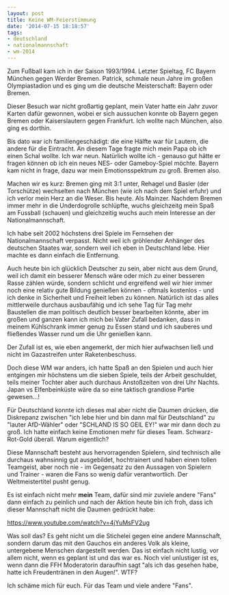 ```yaml
---
layout: post
title: Keine WM-Feierstimmung
date: '2014-07-15 18:18:57'
tags:
- deutschland
- nationalmannschaft
- wm-2014
---
```


Zum Fußball kam ich in der Saison 1993/1994. Letzter Spieltag, FC Bayern München gegen Werder Bremen.
Patrick, schmale neun Jahre im großen Olympiastadion und es ging um die deutsche Meisterschaft: Bayern oder Bremen.

Dieser Besuch war nicht großartig geplant, mein Vater hatte ein Jahr zuvor Karten dafür gewonnen, wobei er sich aussuchen konnte ob Bayern gegen Bremen oder Kaiserslautern gegen Frankfurt. Ich wollte nach München, also ging es dorthin.

Bis dato war ich familiengeschädigt: die eine Hälfte war für Lautern, die andere für die Eintracht. An diesem Tage fragte mich mein Papa ob ich einen Schal wollte. Ich war neun. Natürlich wollte ich - genauso gut hätte er fragen können ob ich ein neues NES- oder Gameboy-Spiel möchte. Bayern kam nicht in frage, dazu war mein Emotionsspektrum zu groß. Bremen also.

Machen wir es kurz: Bremen ging mit 3:1 unter, Rehagel und Basler (der Torschütze) wechselten nach München (wie ich nach dem Spiel erfuhr) und ich verlor mein Herz an die Weser. Bis heute. Als Mainzer. Nachdem Bremen immer mehr in die Underdogrolle schlüpfte, wuchs gleichzeitg mein Spaß am Fussball (schauen) und gleichzeitig wuchs auch mein Interesse an der Nationalmannschaft.

Ich habe seit 2002 höchstens drei Spiele im Fernsehen der Nationalmannschaft verpasst. Nicht weil ich gröhlender Anhänger des deutschen Staates war, sondern weil ich eben in Deutschland lebe. Hier machte es dann einfach die Entfernung.

Auch heute bin ich glücklich Deutscher zu sein, aber nicht aus dem Grund, weil ich damit ein besserer Mensch wäre oder mich zu einer besseren Rasse zählen würde, sondern schlicht und ergreifend weil wir hier immer noch eine relativ gute Bildung genießen können - oftmals kostenlos - und ich denke in Sicherheit und Freiheit leben zu können. Natürlich ist das alles mittlerweile durchaus ausbaufähig und ich sehe Tag für Tag mehr Baustellen die man politisch deutlich besser bearbeiten könnte, aber im großen und ganzen kann ich mich bei Vater Zufall bedanken, dass in meinem Kühlschrank immer genug zu Essen stand und ich sauberes und fließendes Wasser rund um die Uhr genießen kann.

Der Zufall ist es, wie eben angemerkt, der mich hier aufwachsen ließ und nicht im Gazastreifen unter Raketenbeschuss.

Doch diese WM war anders, ich hatte Spaß an den Spielen und auch hier entgingen mir höchstens um die sieben Spiele, teils der Arbeit geschuldet, teils meiner Tochter aber auch durchaus Anstoßzeiten von drei Uhr Nachts. Japan vs Elfenbeinküste wäre da so eine taktisch grandiose Partie gewesen...!

Für Deutschland konnte ich dieses mal aber nicht die Daumen drücken, die Diskrepanz zwischen "ich lebe hier und bin dann mal für Deutschland" zu "lauter AfD-Wähler" oder "SCHLAND IS SO GEIL EY!" war mir dann doch zu groß. Ich hatte einfach keine Emotionen mehr für dieses Team. Schwarz-Rot-Gold überall. Warum eigentlich? 

Diese Mannschaft besteht aus hervorragenden Spielern, sind technisch alle durchaus wahnsinnig gut ausgebildet, hochtrainert und haben einen tollen Teamgeist, aber noch nie - im Gegensatz zu den Aussagen von Spielern und Trainer - waren die Fans so wenig dafür verantwortlich. Der Weltmeistertitel pusht genug.

Es ist einfach nicht mehr **mein** Team, dafür sind mir zuviele andere "Fans" dann einfach zu peinlich und nach der Aktion heute bin ich froh, dass ich dieser Mannschaft nicht die Daumen gedrückt habe:

https://www.youtube.com/watch?v=4jYuMsFV2ug

Was soll das? Es geht nicht um die Stichelei gegen eine andere Mannschaft, sondern darum das mit den Gauchos ein anderes Volk als kleine, untergebene Menschen dargestellt werden. Das ist einfach nicht lustig, vor allem nicht, wenn es geplant ist und das war es. Noch viel unlustiger ist es, wenn dann die FFH Moderatorin daraufhin sagt "als ich das gesehen habe, hatte ich Freudentränen in den Augen!". WTF?

Ich schäme mich für euch. Für das Team und viele andere "Fans".